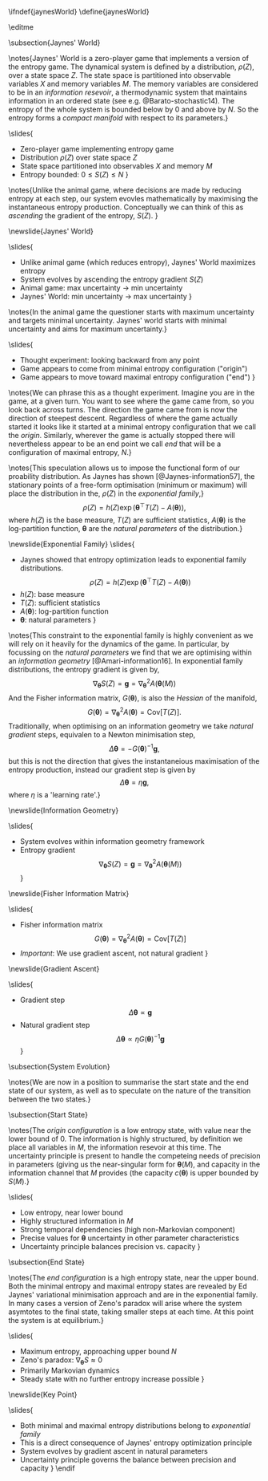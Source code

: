 \ifndef{jaynesWorld}
\define{jaynesWorld}

\editme

\subsection{Jaynes' World}

\notes{Jaynes' World is a zero-player game that implements a version of the entropy game. The dynamical system is defined by a distribution, $\rho(Z)$, over a state space $Z$. The state space is partitioned into observable variables $X$ and memory variables $M$. The memory variables are considered to be in an *information resevoir*, a thermodynamic system that maintains information in an ordered state (see e.g. @Barato-stochastic14). The entropy of the whole system is bounded below by 0 and above by $N$. So the entropy forms a *compact manifold* with respect to its parameters.}

\slides{
- Zero-player game implementing entropy game
- Distribution $\rho(Z)$ over state space $Z$
- State space partitioned into observables $X$ and memory $M$
- Entropy bounded: $0 \leq S(Z) \leq N$
}

\notes{Unlike the animal game, where decisions are made by reducing entropy at each step, our system evovles mathematically by maximising the instantaneous entropy production. Conceptually we can think of this as *ascending* the gradient of the entropy, $S(Z)$. }

\newslide{Jaynes' World}

\slides{
- Unlike animal game (which reduces entropy), Jaynes' World maximizes entropy
- System evolves by ascending the entropy gradient $S(Z)$
- Animal game: max uncertainty → min uncertainty
- Jaynes' World: min uncertainty → max uncertainty
}

\notes{In the animal game the questioner starts with maximum uncertainty and targets minimal uncertainty. Jaynes' world starts with minimal uncertainty and aims for maximum uncertainty.}

\slides{
- Thought experiment: looking backward from any point
- Game appears to come from minimal entropy configuration ("origin")
- Game appears to move toward maximal entropy configuration ("end")
}

\notes{We can phrase this as a thought experiment. Imagine you are in the game, at a given turn. You want to see where the game came from, so you look back across turns. The direction the game came from is now the direction of steepest descent. Regardless of where the game actually started it looks like it started at a minimal entropy configuration that we call the *origin*. Similarly, wherever the game is actually stopped there will nevertheless appear to be an end point we call *end* that will be a configuration of maximal entropy, $N$.}

\notes{This speculation allows us to impose the functional form of our proability distribution. As Jaynes has shown [@Jaynes-information57], the stationary points of a free-form optimisation (minimum or maximum) will place the distribution in the, $\rho(Z)$ in the *exponential family*,}
$$
\rho(Z) = h(Z) \exp(\boldsymbol{\theta}^\top T(Z) - A(\boldsymbol{\theta})),
$$
where $h(Z)$ is the base measure, $T(Z)$ are sufficient statistics, $A(\boldsymbol{\theta})$ is the log-partition function, $\boldsymbol{\theta}$ are the *natural parameters* of the distribution.}

\newslide{Exponential Family}
\slides{
- Jaynes showed that entropy optimization leads to exponential family distributions.
$$\rho(Z) = h(Z) \exp(\boldsymbol{\theta}^\top T(Z) - A(\boldsymbol{\theta}))$$
- $h(Z)$: base measure
- $T(Z)$: sufficient statistics
- $A(\boldsymbol{\theta})$: log-partition function
- $\boldsymbol{\theta}$: natural parameters
}

\notes{This constraint to the exponential family is highly convenient as we will rely on it heavily for the dynamics of the game. In particular, by focussing on the *natural parameters* we find that we are optimising within an *information geometry* [@Amari-information16]. In exponential family distributions, the entropy gradient is given by,
$$
\nabla_{\boldsymbol{\theta}}S(Z) = \mathbf{g} = \nabla^2_\boldsymbol{\theta} A(\boldsymbol{\theta}(M))
$$
And the Fisher information matrix, $G(\boldsymbol{\theta})$, is also the *Hessian* of the manifold,
$$
G(\boldsymbol{\theta}) = \nabla^2_{\boldsymbol{\theta}} A(\boldsymbol{\theta}) = \text{Cov}[T(Z)].
$$
Traditionally, when optimising on an information geometry we take *natural gradient* steps, equivalen to a Newton minimisation step,
$$
\Delta \boldsymbol{\theta} = - G(\boldsymbol{\theta})^{-1} \mathbf{g},
$$
but this is not the direction that gives the instantaneious maximisation of the entropy production, instead our gradient step is given by 
$$
\Delta \boldsymbol{\theta} = \eta \mathbf{g},
$$
where $\eta$ is a 'learning rate'.}

\newslide{Information Geometry}

\slides{
- System evolves within information geometry framework
- Entropy gradient
  $$
  \nabla_{\boldsymbol{\theta}}S(Z) = \mathbf{g} = \nabla^2_\boldsymbol{\theta} A(\boldsymbol{\theta}(M))
  $$
}

\newslide{Fisher Information Matrix}

\slides{
- Fisher information matrix
  $$
  G(\boldsymbol{\theta}) = \nabla^2_{\boldsymbol{\theta}} A(\boldsymbol{\theta}) = \text{Cov}[T(Z)]
  $$
- *Important*: We use gradient ascent, not natural gradient
}

\newslide{Gradient Ascent}

\slides{
- Gradient step
  $$
  \Delta \boldsymbol{\theta} \propto \mathbf{g}
  $$
- Natural gradient step
  $$
  \Delta \boldsymbol{\theta} \propto \eta G(\boldsymbol{\theta})^{-1} \mathbf{g}
  $$
}


\subsection{System Evolution}

\notes{We are now in a position to summarise the start state and the end state of our system, as well as to speculate on the nature of the transition between the two states.}

\subsection{Start State}

\notes{The *origin configuration* is a low entropy state, with value near the lower bound of 0. The information is highly structured, by definition we place all variables in $M$, the information resevoir at this time. The uncertainty principle is present to handle the competeing needs of precision in parameters (giving us the near-singular form for $\boldsymbol{\theta}(M)$, and capacity in the information channel that $M$ provides (the capacity $c(\boldsymbol{\theta})$ is upper bounded by $S(M)$.}  

\slides{
- Low entropy, near lower bound
- Highly structured information in $M$
- Strong temporal dependencies (high non-Markovian component)
- Precise values for $\boldsymbol{\theta}$ uncertainty in other parameter characteristics
- Uncertainty principle balances precision vs. capacity
}

\subsection{End State}

\notes{The *end configuration* is a high entropy state, near the upper bound. Both the minimal entropy and maximal entropy states are revealed by Ed Jaynes' variational minimisation approach and are in the exponential family. In many cases a version of Zeno's paradox will arise where the system asymtotes to the final state, taking smaller steps at each time. At this point the system is at equilibrium.}

\slides{
- Maximum entropy, approaching upper bound $N$
- Zeno's paradox:  $\nabla_{\boldsymbol{\theta}}S \approx 0$
- Primarily Markovian dynamics
- Steady state with no further entropy increase possible
}

\newslide{Key Point}

\slides{
- Both minimal and maximal entropy distributions belong to *exponential family*
- This is a direct consequence of Jaynes' entropy optimization principle
- System evolves by gradient ascent in natural parameters
- Uncertainty principle governs the balance between precision and capacity
}
\endif

